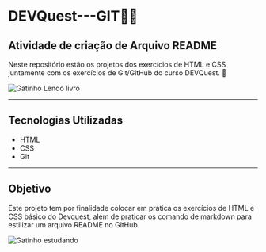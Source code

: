 # **DEVQuest---GIT**🧑‍💻
## Atividade de criação de Arquivo README

Neste repositório estão os projetos dos exercícios de HTML e CSS juntamente com os exercícios de Git/GitHub do curso DEVQuest. 🚀

![Gatinho Lendo livro](https://media.giphy.com/media/Ol2yHMEFJdYEo/giphy.gif)

___

## Tecnologias Utilizadas
* HTML
* CSS
* Git

---

## Objetivo

 Este projeto tem por finalidade colocar em prática os exercícios de HTML e CSS básico do Devquest, além de praticar os comando de markdown para estilizar um arquivo README no GitHub.

![Gatinho estudando](https://media.giphy.com/media/iqRgU7mFDGeUU/giphy.gif)
